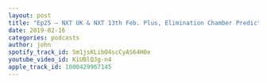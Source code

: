 ```yaml
---
layout: post
title: "Ep25 – NXT UK & NXT 13th Feb. Plus, Elimination Chamber Predictions"
date: 2019-02-16
categories: podcasts
author: john
spotify_track_id: 5m1jsKLibO4scCyAS64H0e
youtube_video_id: KiUBlQJg-n4
apple_track_id: 1000429967145
---
```

